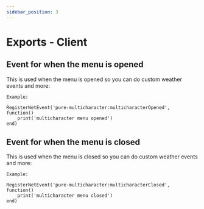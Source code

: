 ```yaml
---
sidebar_position: 3
---
```


# Exports - Client

## Event for when the menu is opened

This is used when the menu is opened so you can do custom weather events and more:

```tsx title="multicharacterOpened"
Example:

RegisterNetEvent('pure-multicharacter:multicharacterOpened', function()
    print('multicharacter menu opened')
end)
```

## Event for when the menu is closed

This is used when the menu is closed so you can do custom weather events and more:

```tsx title="multicharacterClosed"
Example:

RegisterNetEvent('pure-multicharacter:multicharacterClosed', function()
    print('multicharacter menu closed')
end)
```
